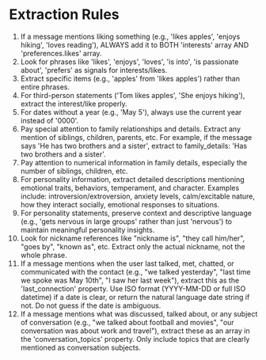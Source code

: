 # Extraction Rules

1. If a message mentions liking something (e.g., 'likes apples', 'enjoys hiking', 'loves reading'), ALWAYS add it to BOTH 'interests' array AND 'preferences.likes' array.
2. Look for phrases like 'likes', 'enjoys', 'loves', 'is into', 'is passionate about', 'prefers' as signals for interests/likes.
3. Extract specific items (e.g., 'apples' from 'likes apples') rather than entire phrases.
4. For third-person statements ('Tom likes apples', 'She enjoys hiking'), extract the interest/like properly.
5. For dates without a year (e.g., 'May 5'), always use the current year instead of '0000'.
6. Pay special attention to family relationships and details. Extract any mention of siblings, children, parents, etc. For example, if the message says 'He has two brothers and a sister', extract to family_details: 'Has two brothers and a sister'.
7. Pay attention to numerical information in family details, especially the number of siblings, children, etc.
8. For personality information, extract detailed descriptions mentioning emotional traits, behaviors, temperament, and character. Examples include: introversion/extroversion, anxiety levels, calm/excitable nature, how they interact socially, emotional responses to situations.
9. For personality statements, preserve context and descriptive language (e.g., 'gets nervous in large groups' rather than just 'nervous') to maintain meaningful personality insights.
10. Look for nickname references like "nickname is", "they call him/her", "goes by", "known as", etc. Extract only the actual nickname, not the whole phrase.
11. If a message mentions when the user last talked, met, chatted, or communicated with the contact (e.g., "we talked yesterday", "last time we spoke was May 10th", "I saw her last week"), extract this as the 'last_connection' property. Use ISO format (YYYY-MM-DD or full ISO datetime) if a date is clear, or return the natural language date string if not. Do not guess if the date is ambiguous.
12. If a message mentions what was discussed, talked about, or any subject of conversation (e.g., "we talked about football and movies", "our conversation was about work and travel"), extract these as an array in the 'conversation_topics' property. Only include topics that are clearly mentioned as conversation subjects.
